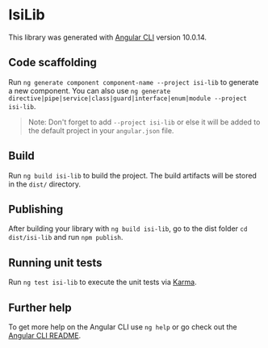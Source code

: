 # IsiLib

This library was generated with [Angular CLI](https://github.com/angular/angular-cli) version 10.0.14.

## Code scaffolding

Run `ng generate component component-name --project isi-lib` to generate a new component. You can also use `ng generate directive|pipe|service|class|guard|interface|enum|module --project isi-lib`.
> Note: Don't forget to add `--project isi-lib` or else it will be added to the default project in your `angular.json` file. 

## Build

Run `ng build isi-lib` to build the project. The build artifacts will be stored in the `dist/` directory.

## Publishing

After building your library with `ng build isi-lib`, go to the dist folder `cd dist/isi-lib` and run `npm publish`.

## Running unit tests

Run `ng test isi-lib` to execute the unit tests via [Karma](https://karma-runner.github.io).

## Further help

To get more help on the Angular CLI use `ng help` or go check out the [Angular CLI README](https://github.com/angular/angular-cli/blob/master/README.md).
